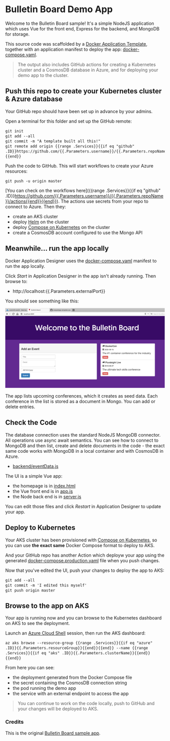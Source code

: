 # Bulletin Board Demo App

Welcome to the Bulletin Board sample! It's a simple NodeJS application which uses Vue for the front end, Express for the backend, and MongoDB for storage.

This source code was scaffolded by a [Docker Application Template](https://github.com/sixeyed/app-template-aks-cosmosdb), together with an application manifest to deploy the app: [docker-compose.yaml](../docker-compose.yaml).

> The output also includes GitHub actions for creating a Kubernetes cluster and a CosmosDB database in Azure, and for deploying your demo app to the cluster.

## Push this repo to create your Kubernetes cluster & Azure database

Your GitHub repo should have been set up in advance by your admins. 

Open a terminal for this folder and set up the GitHub remote:

```
git init
git add --all
git commit -m "A template built all this!"
git remote add origin {{range .Services}}{{if eq "github" .ID}}https://github.com/{{.Parameters.username}}/{{.Parameters.repoName}}.git{{end}}{{end}}
```

Push the code to GitHub. This will start workflows to create your Azure resources:

```
git push -u origin master
```

[You can check on the workflows here]({{range .Services}}{{if eq "github" .ID}}https://github.com/{{.Parameters.username}}/{{.Parameters.repoName}}/actions{{end}}{{end}}). The actions use secrets from your repo to connect to Azure. Then they:

- create an AKS cluster 
- deploy [Helm](https://helm.sh) on the cluster
- deploy [Compose on Kubernetes](https://github.com/docker/compose-on-kubernetes) on the cluster
- create a CosmosDB account configured to use the Mongo API

## Meanwhile... run the app locally

Docker Application Designer uses the [docker-compose.yaml](../docker-compose.yaml) manifest to run the app locally.

Click _Start_ in Application Designer in the app isn't already running. Then browse to:

- http://localhost:{{.Parameters.externalPort}}

You should see something like this:

![Bulletin Board sample app](./docs/img/app.png)

The app lists upcoming conferences, which it creates as seed data. Each conference in the list is stored as a document in Mongo. You can add or delete entries.

## Check the Code

The database connection uses the standard NodeJS MongoDB connector. All operations use async await semantics. You can see how to connect to MongoDB and then list, create and delete documents in the code - the exact same code works with MongoDB in a local container and with CosmosDB in Azure.

- [backend/eventData.js](./backend/eventData.js)

The UI is a simple Vue app:

- the homepage is in [index.html](./index.html)
- the Vue front end is in [app.js](./app.js) 
- the Node back end is in [server.js](./server.js)

You can edit those files and click _Restart_ in Application Designer to update your app.

## Deploy to Kubernetes

Your AKS cluster has been provisioned with [Compose on Kubernetes](https://github.com/docker/compose-on-kubernetes), so you can use **the exact same** Docker Compose format to deploy to AKS.

And your GitHub repo has another Action which deployw your app using the generated [docker-compose.production.yaml](../docker-compose.production.yaml) file when you push changes.

Now that you've edited the UI, push your changes to deploy the app to AKS:

```
git add --all
git commit -m 'I edited this myself'
git push origin master
```

## Browse to the app on AKS

Your app is running now and you can browse to the Kubernetes dashboard on AKS to see the deployment.

Launch an [Azure Cloud Shell](https://shell.azure.com) session, then run the AKS dashboard:

```
az aks browse --resource-group {{range .Services}}{{if eq "azure" .ID}}{{.Parameters.resourceGroup}}{{end}}{{end}} --name {{range .Services}}{{if eq "aks" .ID}}{{.Parameters.clusterName}}{{end}}{{end}}
```

From here you can see:

- the deployment generated from the Docker Compose file
- the secret containing the CosmosDB connection string
- the pod running the demo app
- the service with an external endpoint to access the app

> You can continue to work on the code locally, push to GitHub and your changes will be deployed to AKS.


### Credits

This is the original [Bulletin Board sample app](https://github.com/chenkie/vue-events-bulletin).